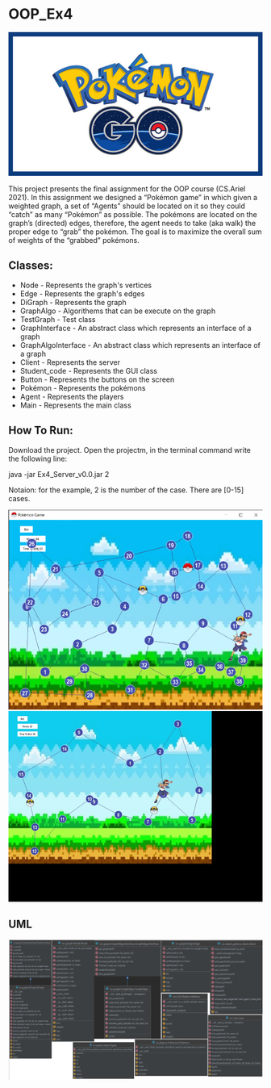 # OOP_Ex4
![image](https://github.com/ChenLipschitz/OOP_Ex4/blob/main/logo.jpg)


This project presents the final assignment for the OOP course (CS.Ariel 2021).
In this assignment we designed a “Pokémon game” in which given a weighted graph, a set of “Agents” should be located on it so they could “catch” as many “Pokémon” as possible.
The pokémons are located on the graph’s (directed) edges, therefore, the agent needs to take (aka walk) the proper edge to “grab” the pokémon. The goal is to maximize the overall sum of weights of the “grabbed” pokémons.

## Classes:
* Node - Represents the graph's vertices
* Edge - Represents the graph's edges
* DiGraph - Represents the graph
* GraphAlgo - Algorithems that can be execute on the graph
* TestGraph - Test class
* GraphInterface - An abstract class which represents an interface of a graph
* GraphAlgoInterface - An abstract class which represents an interface of a graph
* Client - Represents the server
* Student_code - Represents the GUI class
* Button - Represents the buttons on the screen
* Pokémon - Represents the pokémons
* Agent - Represents the players
* Main - Represents the main class

## How To Run:
Download the project.
Open the projectm, in the terminal command write the following line:

java -jar Ex4_Server_v0.0.jar 2

Notaion: for the example, 2 is the number of the case. There are [0-15] cases.

![image](https://github.com/ChenLipschitz/OOP_Ex4/blob/main/ScreenshotGame.png)
![gif](https://github.com/ChenLipschitz/OOP_Ex4/blob/main/gameeee.gif)

## UML
![image](https://github.com/ChenLipschitz/OOP_Ex4/blob/main/UMLScreenshot%202022-01-09%20151330.png)
